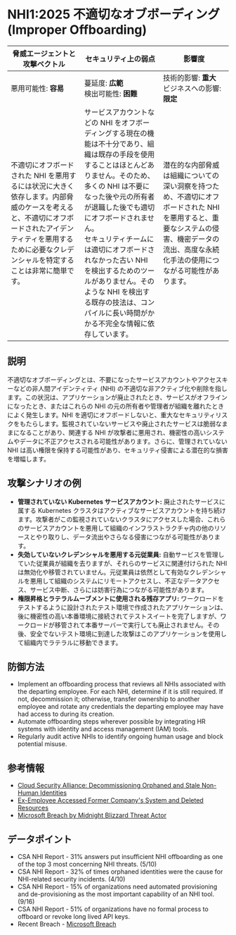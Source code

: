 # NHI1:2025 不適切なオブボーディング (Improper Offboarding)

| 脅威エージェントと攻撃ベクトル | セキュリティ上の弱点                     | 影響度                                             |
|--------------------------------|------------------------------------------|----------------------------------------------------|
| 悪用可能性: **容易**           | 蔓延度: **広範**<br>検出可能性: **困難** | 技術的影響: **重大**<br>ビジネスへの影響: **限定** |
| 不適切にオフボードされた NHI を悪用するには状況に大きく依存します。内部脅威のケースを考えると、不適切にオフボードされたアイデンティティを悪用するために必要なクレデンシャルを特定することは非常に簡単です。 | サービスアカウントなどの NHI をオフボーディングする現在の機能は不十分であり、組織は既存の手段を使用することはほとんどありません。そのため、多くの NHI は不要になった後や元の所有者が退職した後でも適切にオフボードされません。 <br> セキュリティチームには適切にオフボードされなかった古い NHI を検出するためのツールがありません。そのような NHI を検出する既存の技法は、コンパイルに長い時間がかかる不完全な情報に依存しています。 | 潜在的な内部脅威は組織についての深い洞察を持つため、不適切にオフボードされた NHI を悪用すると、重要なシステムの侵害、機密データの流出、高度な永続化手法の使用につながる可能性があります。 |

## 説明
不適切なオブボーディングとは、不要になったサービスアカウントやアクセスキーなどの非人間アイデンティティ (NHI) の不適切な非アクティブ化や削除を指します。この状況は、アプリケーションが廃止されたとき、サービスがオフラインになったとき、またはこれらの NHI の元の所有者や管理者が組織を離れたときによく発生します。NHI を適切にオフボードしないと、重大なセキュリティリスクをもたらします。監視されていないサービスや廃止されたサービスは脆弱なままになることがあり、関連する NHI が攻撃者に悪用され、機密性の高いシステムやデータに不正アクセスされる可能性があります。さらに、管理されていない NHI は高い権限を保持する可能性があり、セキュリティ侵害による潜在的な損害を増幅します。

## 攻撃シナリオの例
- **管理されていない Kubernetes サービスアカウント:** 廃止されたサービスに属する Kubernetes クラスタはアクティブなサービスアカウントを持ち続けます。攻撃者がこの監視されていないクラスタにアクセスした場合、これらのサービスアカウントを悪用して組織のインフラストラクチャ内の他のリソースとやり取りし、データ流出やさらなる侵害につながる可能性があります。
- **失効していないクレデンシャルを悪用する元従業員:** 自動サービスを管理していた従業員が組織を去りますが、それらのサービスに関連付けられた NHI は無効化や移管されていません。元従業員は依然として有効なクレデンシャルを悪用して組織のシステムにリモートアクセスし、不正なデータアクセス、サービス中断、さらには妨害行為につながる可能性があります。
- **権限昇格とラテラルムーブメントに使用される残存アプリ:** ワークロードをテストするように設計されたテスト環境で作成されたアプリケーションは、後に機密性の高い本番環境に接続されてテストスイートを完了しますが、ワークロードが移管されて本番サーバーで実行しても廃止されません。その後、安全でないテスト環境に到達した攻撃はこのアプリケーションを使用して組織内でラテラルに移動できます。

## 防御方法
- Implement an offboarding process that reviews all NHIs associated with the departing employee. For each NHI, determine if it is still required. If not, decommission it; otherwise, transfer ownership to another employee and rotate any credentials the departing employee may have had access to during its creation.
- Automate offboarding steps wherever possible by integrating HR systems with identity and access management (IAM) tools.
- Regularly audit active NHIs to identify ongoing human usage and block potential misuse.

## 参考情報
- [Cloud Security Alliance: Decommissioning Orphaned and Stale Non-Human Identities](https://cloudsecurityalliance.org/blog/2024/06/03/decommissioning-orphaned-and-stale-non-human-identities)
- [Ex-Employee Accessed Former Company's System and Deleted Resources](https://www.channelnewsasia.com/singapore/former-employee-hack-ncs-delete-virtual-servers-quality-testing-4402141)
- [Microsoft Breach by Midnight Blizzard Threat Actor](https://msrc.microsoft.com/blog/2024/01/microsoft-actions-following-attack-by-nation-state-actor-midnight-blizzard/)

## データポイント
- CSA NHI Report - 31% answers put insufficient NHI offboarding as one of the top 3 most concerning NHI threats. (5/10)
- CSA NHI Report - 32% of times orphaned identities were the cause for NHI-related security incidents. (4/10)
- CSA NHI Report - 15% of organizations need automated provisioning and de-provisioning as the most important capability of an NHI tool. (9/16)
- CSA NHI Report - 51% of organizations have no formal process to offboard or revoke long lived API keys.
- Recent Breach - [Microsoft Breach](https://medium.com/@ronilichtman/how-to-protect-yourself-from-the-microsoft-oauth-attack-powershell-scripts-included-71b398034b8d)
